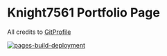 
# Knight7561 Portfolio Page
All credits to <a href="https://github.com/arifszn/gitprofile"> GitProfile</a> <br>

[![pages-build-deployment](https://github.com/Knight7561/Knight7561.github.io/actions/workflows/pages/pages-build-deployment/badge.svg?branch=main)](https://github.com/Knight7561/Knight7561.github.io/actions/workflows/pages/pages-build-deployment)

